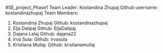 #SE_project_Phase1
Team Leader: Kostandina Zhupaj
Github username: kostandinazhupaj
Team Members: 
1. Kostandina Zhupaj Github: kostandinazhupaj
1. Elja Dalipaj Github: EljaDalipaj
2. Dajana Lelaj Github: dajana22
3. Irva Sula:   Github: irvasula
4. Kristiana Mullaj: Github: kristianamullaj
      

      
